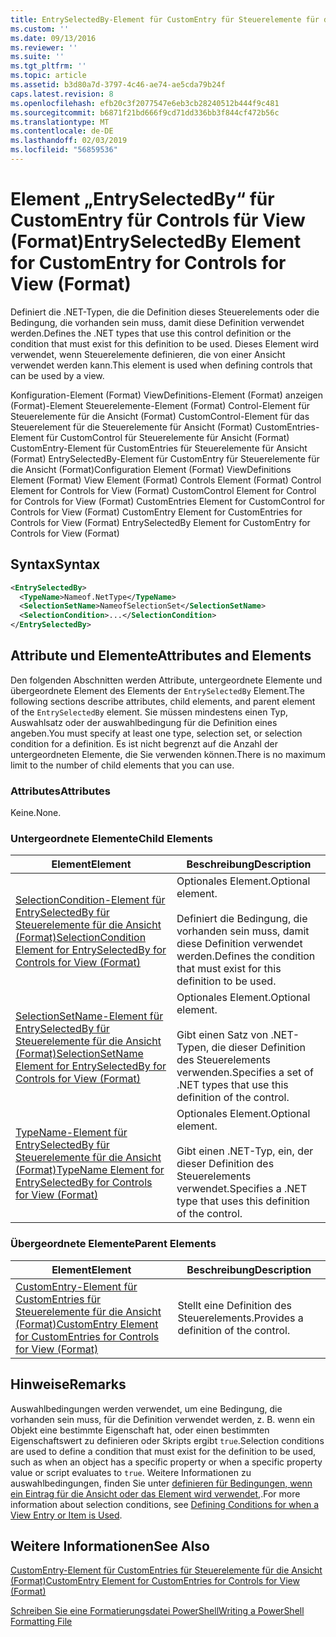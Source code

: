 ```yaml
---
title: EntrySelectedBy-Element für CustomEntry für Steuerelemente für die Ansicht (Format) | Microsoft-Dokumentation
ms.custom: ''
ms.date: 09/13/2016
ms.reviewer: ''
ms.suite: ''
ms.tgt_pltfrm: ''
ms.topic: article
ms.assetid: b3d80a7d-3797-4c46-ae74-ae5cda79b24f
caps.latest.revision: 8
ms.openlocfilehash: efb20c3f2077547e6eb3cb28240512b444f9c481
ms.sourcegitcommit: b6871f21bd666f9cd71dd336bb3f844cf472b56c
ms.translationtype: MT
ms.contentlocale: de-DE
ms.lasthandoff: 02/03/2019
ms.locfileid: "56859536"
---
```

# <a name="entryselectedby-element-for-customentry-for-controls-for-view-format"></a><span data-ttu-id="a07b0-102">Element „EntrySelectedBy“ für CustomEntry für Controls für View (Format)</span><span class="sxs-lookup"><span data-stu-id="a07b0-102">EntrySelectedBy Element for CustomEntry for Controls for View (Format)</span></span>

<span data-ttu-id="a07b0-103">Definiert die .NET-Typen, die die Definition dieses Steuerelements oder die Bedingung, die vorhanden sein muss, damit diese Definition verwendet werden.</span><span class="sxs-lookup"><span data-stu-id="a07b0-103">Defines the .NET types that use this control definition or the condition that must exist for this definition to be used.</span></span> <span data-ttu-id="a07b0-104">Dieses Element wird verwendet, wenn Steuerelemente definieren, die von einer Ansicht verwendet werden kann.</span><span class="sxs-lookup"><span data-stu-id="a07b0-104">This element is used when defining controls that can be used by a view.</span></span>

<span data-ttu-id="a07b0-105">Konfiguration-Element (Format) ViewDefinitions-Element (Format) anzeigen (Format)-Element Steuerelemente-Element (Format) Control-Element für Steuerelemente für die Ansicht (Format) CustomControl-Element für das Steuerelement für die Steuerelemente für Ansicht (Format) CustomEntries-Element für CustomControl für Steuerelemente für Ansicht (Format) CustomEntry-Element für CustomEntries für Steuerelemente für Ansicht (Format) EntrySelectedBy-Element für CustomEntry für Steuerelemente für die Ansicht (Format)</span><span class="sxs-lookup"><span data-stu-id="a07b0-105">Configuration Element (Format) ViewDefinitions Element (Format) View Element (Format) Controls Element (Format) Control Element for Controls for View (Format) CustomControl Element for Control for Controls for View (Format) CustomEntries Element for CustomControl for Controls for View (Format) CustomEntry Element for CustomEntries for Controls for View (Format) EntrySelectedBy Element for CustomEntry for Controls for View (Format)</span></span>

## <a name="syntax"></a><span data-ttu-id="a07b0-106">Syntax</span><span class="sxs-lookup"><span data-stu-id="a07b0-106">Syntax</span></span>

```xml
<EntrySelectedBy>
  <TypeName>Nameof.NetType</TypeName>
  <SelectionSetName>NameofSelectionSet</SelectionSetName>
  <SelectionCondition>...</SelectionCondition>
</EntrySelectedBy>
```

## <a name="attributes-and-elements"></a><span data-ttu-id="a07b0-107">Attribute und Elemente</span><span class="sxs-lookup"><span data-stu-id="a07b0-107">Attributes and Elements</span></span>

<span data-ttu-id="a07b0-108">Den folgenden Abschnitten werden Attribute, untergeordnete Elemente und übergeordnete Element des Elements der `EntrySelectedBy` Element.</span><span class="sxs-lookup"><span data-stu-id="a07b0-108">The following sections describe attributes, child elements, and parent element of the `EntrySelectedBy` element.</span></span> <span data-ttu-id="a07b0-109">Sie müssen mindestens einen Typ, Auswahlsatz oder der auswahlbedingung für die Definition eines angeben.</span><span class="sxs-lookup"><span data-stu-id="a07b0-109">You must specify at least one type, selection set, or selection condition for a definition.</span></span> <span data-ttu-id="a07b0-110">Es ist nicht begrenzt auf die Anzahl der untergeordneten Elemente, die Sie verwenden können.</span><span class="sxs-lookup"><span data-stu-id="a07b0-110">There is no maximum limit to the number of child elements that you can use.</span></span>

### <a name="attributes"></a><span data-ttu-id="a07b0-111">Attributes</span><span class="sxs-lookup"><span data-stu-id="a07b0-111">Attributes</span></span>

<span data-ttu-id="a07b0-112">Keine.</span><span class="sxs-lookup"><span data-stu-id="a07b0-112">None.</span></span>

### <a name="child-elements"></a><span data-ttu-id="a07b0-113">Untergeordnete Elemente</span><span class="sxs-lookup"><span data-stu-id="a07b0-113">Child Elements</span></span>

|<span data-ttu-id="a07b0-114">Element</span><span class="sxs-lookup"><span data-stu-id="a07b0-114">Element</span></span>|<span data-ttu-id="a07b0-115">Beschreibung</span><span class="sxs-lookup"><span data-stu-id="a07b0-115">Description</span></span>|
|-------------|-----------------|
|[<span data-ttu-id="a07b0-116">SelectionCondition-Element für EntrySelectedBy für Steuerelemente für die Ansicht (Format)</span><span class="sxs-lookup"><span data-stu-id="a07b0-116">SelectionCondition Element for EntrySelectedBy for Controls for View (Format)</span></span>](./selectioncondition-element-for-entryselectedby-for-controls-for-view-format.md)|<span data-ttu-id="a07b0-117">Optionales Element.</span><span class="sxs-lookup"><span data-stu-id="a07b0-117">Optional element.</span></span><br /><br /> <span data-ttu-id="a07b0-118">Definiert die Bedingung, die vorhanden sein muss, damit diese Definition verwendet werden.</span><span class="sxs-lookup"><span data-stu-id="a07b0-118">Defines the condition that must exist for this definition to be used.</span></span>|
|[<span data-ttu-id="a07b0-119">SelectionSetName-Element für EntrySelectedBy für Steuerelemente für die Ansicht (Format)</span><span class="sxs-lookup"><span data-stu-id="a07b0-119">SelectionSetName Element for EntrySelectedBy for Controls for View (Format)</span></span>](./selectionsetname-element-for-entryselectedby-for-controls-for-view-format.md)|<span data-ttu-id="a07b0-120">Optionales Element.</span><span class="sxs-lookup"><span data-stu-id="a07b0-120">Optional element.</span></span><br /><br /> <span data-ttu-id="a07b0-121">Gibt einen Satz von .NET-Typen, die dieser Definition des Steuerelements verwenden.</span><span class="sxs-lookup"><span data-stu-id="a07b0-121">Specifies a set of .NET types that use this definition of the control.</span></span>|
|[<span data-ttu-id="a07b0-122">TypeName-Element für EntrySelectedBy für Steuerelemente für die Ansicht (Format)</span><span class="sxs-lookup"><span data-stu-id="a07b0-122">TypeName Element for EntrySelectedBy for Controls for View (Format)</span></span>](./typename-element-for-entryselectedby-for-controls-for-view-format.md)|<span data-ttu-id="a07b0-123">Optionales Element.</span><span class="sxs-lookup"><span data-stu-id="a07b0-123">Optional element.</span></span><br /><br /> <span data-ttu-id="a07b0-124">Gibt einen .NET-Typ, ein, der dieser Definition des Steuerelements verwendet.</span><span class="sxs-lookup"><span data-stu-id="a07b0-124">Specifies a .NET type that uses this definition of the control.</span></span>|

### <a name="parent-elements"></a><span data-ttu-id="a07b0-125">Übergeordnete Elemente</span><span class="sxs-lookup"><span data-stu-id="a07b0-125">Parent Elements</span></span>

|<span data-ttu-id="a07b0-126">Element</span><span class="sxs-lookup"><span data-stu-id="a07b0-126">Element</span></span>|<span data-ttu-id="a07b0-127">Beschreibung</span><span class="sxs-lookup"><span data-stu-id="a07b0-127">Description</span></span>|
|-------------|-----------------|
|[<span data-ttu-id="a07b0-128">CustomEntry-Element für CustomEntries für Steuerelemente für die Ansicht (Format)</span><span class="sxs-lookup"><span data-stu-id="a07b0-128">CustomEntry Element for CustomEntries for Controls for View (Format)</span></span>](./customentry-element-for-customentries-for-controls-for-view-format.md)|<span data-ttu-id="a07b0-129">Stellt eine Definition des Steuerelements.</span><span class="sxs-lookup"><span data-stu-id="a07b0-129">Provides a definition of the control.</span></span>|

## <a name="remarks"></a><span data-ttu-id="a07b0-130">Hinweise</span><span class="sxs-lookup"><span data-stu-id="a07b0-130">Remarks</span></span>

<span data-ttu-id="a07b0-131">Auswahlbedingungen werden verwendet, um eine Bedingung, die vorhanden sein muss, für die Definition verwendet werden, z. B. wenn ein Objekt eine bestimmte Eigenschaft hat, oder einen bestimmten Eigenschaftswert zu definieren oder Skripts ergibt `true`.</span><span class="sxs-lookup"><span data-stu-id="a07b0-131">Selection conditions are used to define a condition that must exist for the definition to be used, such as when an object has a specific property or when a specific property value or script evaluates to `true`.</span></span> <span data-ttu-id="a07b0-132">Weitere Informationen zu auswahlbedingungen, finden Sie unter [definieren für Bedingungen, wenn ein Eintrag für die Ansicht oder das Element wird verwendet,](./defining-conditions-for-displaying-data.md).</span><span class="sxs-lookup"><span data-stu-id="a07b0-132">For more information about selection conditions, see [Defining Conditions for when a View Entry or Item is Used](./defining-conditions-for-displaying-data.md).</span></span>

## <a name="see-also"></a><span data-ttu-id="a07b0-133">Weitere Informationen</span><span class="sxs-lookup"><span data-stu-id="a07b0-133">See Also</span></span>

[<span data-ttu-id="a07b0-134">CustomEntry-Element für CustomEntries für Steuerelemente für die Ansicht (Format)</span><span class="sxs-lookup"><span data-stu-id="a07b0-134">CustomEntry Element for CustomEntries for Controls for View (Format)</span></span>](./customentry-element-for-customentries-for-controls-for-view-format.md)

[<span data-ttu-id="a07b0-135">Schreiben Sie eine Formatierungsdatei PowerShell</span><span class="sxs-lookup"><span data-stu-id="a07b0-135">Writing a PowerShell Formatting File</span></span>](./writing-a-powershell-formatting-file.md)
